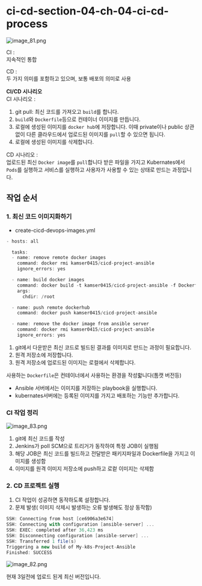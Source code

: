 # ci-cd-section-04-ch-04-ci-cd-process

![image_81.png](image_81.png)  

CI
:  
지속적인 통합

CD
:  
두 가지 의미를 포함하고 있으며, 보통 배포의 의미로 사용  
  
**CI/CD 시나리오**  
CI 시나리오 
:  
1. git pull: 최신 코드를 가져오고 `build`를 합니다.
2. `build`와 `Dockerfile`등으로 컨테이너 이미지를 만듭니다.
3. 로컬에 생성된 이미지를 `docker hub`에 저장합니다. 이때 private이나 public 상관없이 
    다른 클라우드에서 업로드된 이미지를 `pull`할 수 있으면 됩니다.  
4. 로컬에 생성된 이미지를 삭제합니다.
  
CD 시나리오 
:  
업로드된 최신 `Docker image`를 `pull`합니다 받은 파일을 가지고 
Kubernates에서 `Pods`를 실행하고 서비스를 실행하고 사용자가 사용할 수 있는 
상태로 만드는 과정입니다.  
  
## 작업 순서

### 1. 최신 코드 이미지화하기
+ create-cicd-devops-images.yml
```Actionscript
- hosts: all

  tasks:
  - name: remove remote docker images
    command: docker rmi kamser0415/cicd-project-ansible
    ignore_errors: yes

  - name: build docker images
    command: docker build -t kamser0415/cicd-project-ansible -f Dockerfile .
    args:
      chdir: /root

  - name: push remote dockerhub
    command: docker push kamser0415/cicd-project-ansible

  - name: remove the docker image from ansible server
    command: docker rmi kamser0415/cicd-project-ansible
    ignore_errors: yes 
```  
1. git에서 다운받은 최신 코드로 빌드된 결과를 이미지로 만드는 과정이 필요합니다.   
2. 원격 저장소에 저장합니다.
3. 원격 저장소에 업로드된 이미지는 로컬에서 삭제합니다.  
  
사용하는 `Dockerfile`은 컨테이너에서 사용하는 환경을 작성핣니다(톰캣 버전등)  
  
+ Ansible 서버에서는 이미지를 저장하는 playbook을 실행합니다.  
+ kubernates서버에는 등록된 이미지를 가지고 배포하는 기능만 추가합니다.  
  
### CI 작업 정리  
![image_83.png](image_83.png)  

1. git에 최신 코드를 작성
2. Jenkins가 poll SCM으로 트리거가 동작하여 특정 JOB이 실행됨
3. 해당 JOB은 최신 코드를 빌드하고 전달받은 패키지파일과 Dockerfile을 가지고 이미지를 생성함
4. 이미지를 원격 이미지 저장소에 push하고 로컽 이미지는 삭제함
  
### 2. CD 프로젝트 실행  
1. CI 작업이 성공하면 동작하도록 설정합니다.
2. 문제 발생( 이미지 삭제시 발생하는 오류 발생해도 정상 동작함)

```Actionscript
SSH: Connecting from host [ce6906a3e674]
SSH: Connecting with configuration [ansible-server] ...
SSH: EXEC: completed after 36,423 ms
SSH: Disconnecting configuration [ansible-server] ...
SSH: Transferred 1 file(s)
Triggering a new build of My-k8s-Project-Ansible
Finished: SUCCESS
```

![image_82.png](image_82.png)
  
현재 3일전에 업로드 된게 최신 버전입니다.